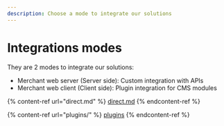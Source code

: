 ```yaml
---
description: Choose a mode to integrate our solutions
---
```


# Integrations modes

They are 2 modes to integrate our solutions:

* Merchant web server (Server side): Custom integration with APIs
* Merchant web client (Client side): Plugin integration for CMS modules &#x20;

{% content-ref url="direct.md" %}
[direct.md](direct.md)
{% endcontent-ref %}

{% content-ref url="plugins/" %}
[plugins](plugins/)
{% endcontent-ref %}
